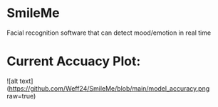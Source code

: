 # SmileMe

Facial recognition software that can detect mood/emotion in real time

# Current Accuacy Plot:
![alt text](https://github.com/Weff24/SmileMe/blob/main/model_accuracy.png raw=true)
